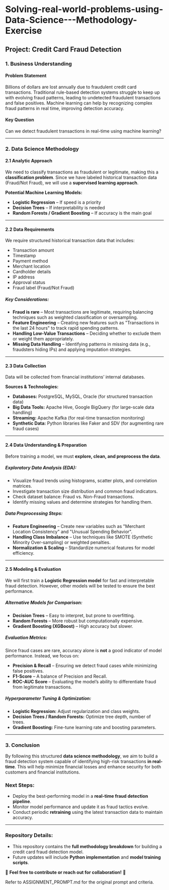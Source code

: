 # Solving-real-world-problems-using-Data-Science---Methodology-Exercise

## **Project: Credit Card Fraud Detection**

### **1. Business Understanding**
#### **Problem Statement**
Billions of dollars are lost annually due to fraudulent credit card transactions. Traditional rule-based detection systems struggle to keep up with evolving fraud patterns, leading to undetected fraudulent transactions and false positives. Machine learning can help by recognizing complex fraud patterns in real time, improving detection accuracy.

#### **Key Question**
Can we detect fraudulent transactions in real-time using machine learning?

---

### **2. Data Science Methodology**

#### **2.1 Analytic Approach**
We need to classify transactions as fraudulent or legitimate, making this a **classification problem**. Since we have labeled historical transaction data (Fraud/Not Fraud), we will use a **supervised learning approach**.

**Potential Machine Learning Models:**
- **Logistic Regression** – If speed is a priority
- **Decision Trees** – If interpretability is needed
- **Random Forests / Gradient Boosting** – If accuracy is the main goal

---

#### **2.2 Data Requirements**
We require structured historical transaction data that includes:
- Transaction amount
- Timestamp
- Payment method
- Merchant location
- Cardholder details
- IP address
- Approval status
- Fraud label (Fraud/Not Fraud)

##### **Key Considerations:**
- **Fraud is rare** – Most transactions are legitimate, requiring balancing techniques such as weighted classification or oversampling.
- **Feature Engineering** – Creating new features such as "Transactions in the last 24 hours" to track rapid spending patterns.
- **Handling Low-Value Transactions** – Deciding whether to exclude them or weight them appropriately.
- **Missing Data Handling** – Identifying patterns in missing data (e.g., fraudsters hiding IPs) and applying imputation strategies.

---

#### **2.3 Data Collection**
Data will be collected from financial institutions’ internal databases.

**Sources & Technologies:**
- **Databases:** PostgreSQL, MySQL, Oracle (for structured transaction data)
- **Big Data Tools:** Apache Hive, Google BigQuery (for large-scale data handling)
- **Streaming:** Apache Kafka (for real-time transaction monitoring)
- **Synthetic Data:** Python libraries like Faker and SDV (for augmenting rare fraud cases)

---

#### **2.4 Data Understanding & Preparation**
Before training a model, we must **explore, clean, and preprocess the data**.

##### **Exploratory Data Analysis (EDA):**
- Visualize fraud trends using histograms, scatter plots, and correlation matrices.
- Investigate transaction size distribution and common fraud indicators.
- Check dataset balance: Fraud vs. Non-Fraud transactions.
- Identify missing values and determine strategies for handling them.

##### **Data Preprocessing Steps:**
- **Feature Engineering** – Create new variables such as "Merchant Location Consistency" and "Unusual Spending Behavior".
- **Handling Class Imbalance** – Use techniques like SMOTE (Synthetic Minority Over-sampling) or weighted penalties.
- **Normalization & Scaling** – Standardize numerical features for model efficiency.

---

#### **2.5 Modeling & Evaluation**
We will first train a **Logistic Regression model** for fast and interpretable fraud detection. However, other models will be tested to ensure the best performance.

##### **Alternative Models for Comparison:**
- **Decision Trees** – Easy to interpret, but prone to overfitting.
- **Random Forests** – More robust but computationally expensive.
- **Gradient Boosting (XGBoost)** – High accuracy but slower.

##### **Evaluation Metrics:**
Since fraud cases are rare, accuracy alone is **not** a good indicator of model performance. Instead, we focus on:
- **Precision & Recall** – Ensuring we detect fraud cases while minimizing false positives.
- **F1-Score** – A balance of Precision and Recall.
- **ROC-AUC Score** – Evaluating the model’s ability to differentiate fraud from legitimate transactions.

##### **Hyperparameter Tuning & Optimization:**
- **Logistic Regression:** Adjust regularization and class weights.
- **Decision Trees / Random Forests:** Optimize tree depth, number of trees.
- **Gradient Boosting:** Fine-tune learning rate and boosting parameters.

---

### **3. Conclusion**
By following this structured **data science methodology**, we aim to build a fraud detection system capable of identifying high-risk transactions **in real-time**. This will help minimize financial losses and enhance security for both customers and financial institutions.

### **Next Steps:**
- Deploy the best-performing model in a **real-time fraud detection pipeline**.
- Monitor model performance and update it as fraud tactics evolve.
- Conduct periodic **retraining** using the latest transaction data to maintain accuracy.

---

### **Repository Details:**
- This repository contains the **full methodology breakdown** for building a credit card fraud detection model.
- Future updates will include **Python implementation** and **model training scripts**.

📌 **Feel free to contribute or reach out for collaboration!** 🚀

Refer to ASSIGNMENT_PROMPT.md for the original prompt and criteria.
